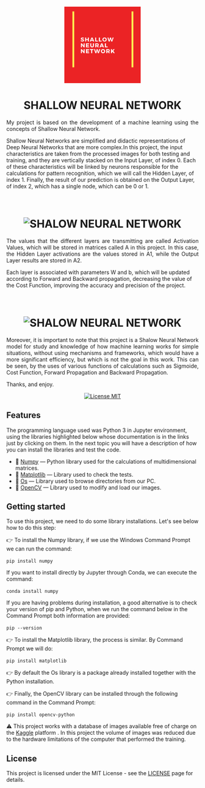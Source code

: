<h1 align="center">
<br>
  <img src=https://github.com/ViniciusRubens/Shallow-Neural-Network/blob/main/images/SHALLOW%20NEURAL%20NETWORK%20Logotipo.png alt="SHALLOW NEURAL NETWORK" width="200">
<br>
<br>
SHALLOW NEURAL NETWORK
</h1>

<p align="justify">
My project is based on the development of a machine learning using the concepts of Shallow Neural Network. 

Shallow Neural Networks are simplified and didactic representations of Deep Neural Networks that are more complex.In this project, the input characteristics are taken from the processed images for both testing and training, and they are vertically stacked on the Input Layer, of index 0. Each of these characteristics will be linked by neurons responsible for the calculations for pattern recognition, which we will call the Hidden Layer, of index 1. Finally, the result of our prediction is obtained on the Output Layer, of index 2, which has a single node, which can be 0 or 1.
</p>

<h1 align="center">
<br>
  <img src=https://github.com/ViniciusRubens/Shalow-Neural-Network/blob/main/images/model_example.png alt="SHALOW NEURAL NETWORK" width="300">
<br>
</h1>

<p align="justify">
The values that the different layers are transmitting are called Activation Values, which will be stored in matrices called A in this project. In this case, the Hidden Layer activations are the values stored in A1, while the Output Layer results are stored in A2.

Each layer is associated with parameters W and b, which will be updated according to Forward and Backward propagation, decreasing the value of the Cost Function, improving the accuracy and precision of the project.
</P>

<h1 align="center">
<br>
  <img src=https://github.com/ViniciusRubens/Shalow-Neural-Network/blob/main/images/Calculus.png alt="SHALOW NEURAL NETWORK" width="300">
<br>
</h1>

<p align="justify">
Moreover, it is important to note that this project is a Shalow Neural Network model for study and knowledge of how machine learning works for simple situations, without using mechanisms and frameworks, which would have a more significant efficiency, but which is not the goal in this work. This can be seen, by the uses of various functions of calculations such as Sigmoide, Cost Function, Forward Propagation and Backward Propagation.

Thanks, and enjoy.

</p>

<p align="center">
  <a href="https://opensource.org/licenses/MIT">
    <img src="https://img.shields.io/badge/License-MIT-blue.svg" alt="License MIT">
  </a>
</p>

## Features
[//]: # (Add the features of your project here:)
The programming language used was Python 3 in Jupyter environment, using the libraries highlighted below whose documentation is in the links just by clicking on them. In the next topic you will have a description of how you can install the libraries and test the code.

- 📁 [Numpy](https://numpy.org/) — Python library used for the calculations of multidimensional matrices.
- 📁 [Matplotlib](https://matplotlib.org/3.3.3/contents.html) — Library used to check the tests.
- 📁 [Os](https://docs.python.org/3/library/os.html) — Library used to browse directories from our PC.
- 📁 [OpenCV](https://opencv.org/) — Library used to modify and load our images.

## Getting started

To use this project, we need to do some library installations. Let's see below how to do this step:

👉 To install the Numpy library, if we use the Windows Command Prompt we can run the command:

`pip install numpy`

If you want to install directly by Jupyter through Conda, we can execute the command:

`conda install numpy`

If you are having problems during installation, a good alternative is to check your version of pip and Python, when we run the command below in the Command Prompt both information are provided: 

`pip --version`

👉 To install the Matplotlib library, the process is similar. By Command Prompt we will do: 

`pip install matplotlib`

👉 By default the Os library is a package already installed together with the Python installation.

👉 Finally, the OpenCV library can be installed through the following command in the Command Prompt:

`pip install opencv-python`

⚠️ This project works with a database of images available free of charge on the [Kaggle](https://www.kaggle.com/) platform . In this project the volume of images was reduced due to the hardware limitations of the computer that performed the training.

## License

This project is licensed under the MIT License - see the [LICENSE](https://opensource.org/licenses/MIT) page for details.